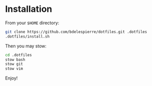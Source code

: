 # Installation

From your `$HOME` directory:

```BASH
git clone https://github.com/bdelespierre/dotfiles.git .dotfiles
.dotfiles/install.sh
```

Then you may stow:

```BASH
cd .dotfiles
stow bash
stow git
stow vim
```

Enjoy!
